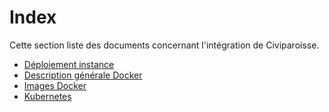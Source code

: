 # Index
Cette section liste des documents concernant l'intégration de Civiparoisse.

* [Déploiement instance](deploiement_instance.md)
* [Description générale Docker](docker.md)
* [Images Docker](DOCKER/index.md)
* [Kubernetes](KUBERNETES/index.md)

